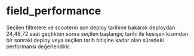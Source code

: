 # field_performance
Seçilen filtrelere ve scooterın son deploy tarihine bakarak deploydan 24,48,72 saat geçtikten sonra seçilen başlangıç tarihi ile kesişen kısımdan bir sonraki deploy veya seçilen tarih bitişine kadar olan süredeki performansı değerlendirir.
